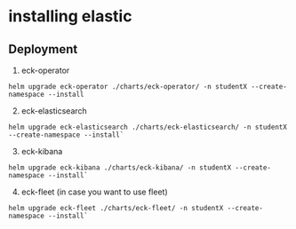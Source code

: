 # installing elastic

## Deployment
1. eck-operator
```shell
helm upgrade eck-operator ./charts/eck-operator/ -n studentX --create-namespace --install
```
2. eck-elasticsearch
```shell
helm upgrade eck-elasticsearch ./charts/eck-elasticsearch/ -n studentX --create-namespace --install`
```
3. eck-kibana
```shell
helm upgrade eck-kibana ./charts/eck-kibana/ -n studentX --create-namespace --install`
```
4. eck-fleet (in case you want to use fleet)
```shell
helm upgrade eck-fleet ./charts/eck-fleet/ -n studentX --create-namespace --install`
```
